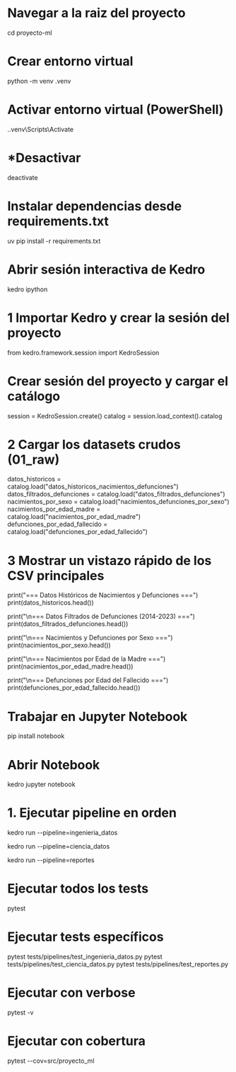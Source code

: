 # Navegar a la raiz del proyecto
cd proyecto-ml

# Crear entorno virtual
python -m venv .venv

# Activar entorno virtual (PowerShell)
.\.venv\Scripts\Activate

# *Desactivar
deactivate

# Instalar dependencias desde requirements.txt
uv pip install -r requirements.txt

# Abrir sesión interactiva de Kedro
kedro ipython

# 1 Importar Kedro y crear la sesión del proyecto
from kedro.framework.session import KedroSession

# Crear sesión del proyecto y cargar el catálogo
session = KedroSession.create()
catalog = session.load_context().catalog

# 2 Cargar los datasets crudos (01_raw)
datos_historicos = catalog.load("datos_historicos_nacimientos_defunciones")
datos_filtrados_defunciones = catalog.load("datos_filtrados_defunciones")
nacimientos_por_sexo = catalog.load("nacimientos_defunciones_por_sexo")
nacimientos_por_edad_madre = catalog.load("nacimientos_por_edad_madre")
defunciones_por_edad_fallecido = catalog.load("defunciones_por_edad_fallecido")

# 3 Mostrar un vistazo rápido de los CSV principales
print("=== Datos Históricos de Nacimientos y Defunciones ===")
print(datos_historicos.head())

print("\n=== Datos Filtrados de Defunciones (2014-2023) ===")
print(datos_filtrados_defunciones.head())

print("\n=== Nacimientos y Defunciones por Sexo ===")
print(nacimientos_por_sexo.head())

print("\n=== Nacimientos por Edad de la Madre ===")
print(nacimientos_por_edad_madre.head())

print("\n=== Defunciones por Edad del Fallecido ===")
print(defunciones_por_edad_fallecido.head())

# Trabajar en Jupyter Notebook
pip install notebook

# Abrir Notebook
kedro jupyter notebook

# 1. Ejecutar pipeline en orden
kedro run --pipeline=ingenieria_datos

kedro run --pipeline=ciencia_datos

kedro run --pipeline=reportes

# Ejecutar todos los tests
pytest

# Ejecutar tests específicos
pytest tests/pipelines/test_ingenieria_datos.py
pytest tests/pipelines/test_ciencia_datos.py
pytest tests/pipelines/test_reportes.py

# Ejecutar con verbose
pytest -v

# Ejecutar con cobertura
pytest --cov=src/proyecto_ml